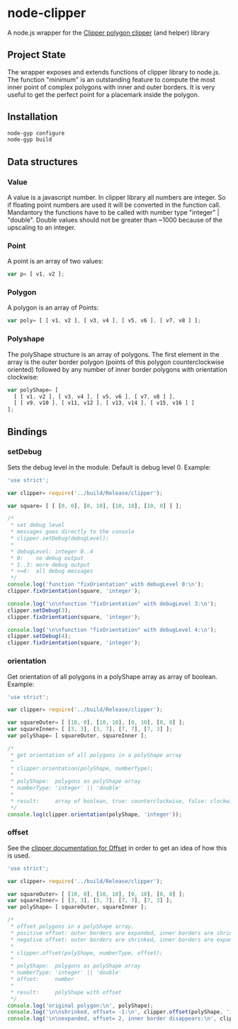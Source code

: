 # node-clipper

A node.js wrapper for the [Clipper polygon clipper](http://www.angusj.com/delphi/clipper.php) (and helper) library

## Project State

The wrapper exposes and extends functions of clipper library to node.js. The function "minimum" is an outstanding feature to compute the most inner point of complex polygons with inner and outer borders. It is very useful to get the perfect point for a placemark inside the polygon.

## Installation

```bash
node-gyp configure
node-gyp build
```

## Data structures

### Value

A value is a javascript number. In clipper library all numbers are integer. So if floating point numbers are used it will be converted in the function call. Mandantory the functions have to be called with number type "integer" | "double". Double values should not be greater than ~1000 because of the upscaling to an integer.

### Point

A point is an array of two values:
```javascript
var p= [ v1, v2 ];
```

### Polygon

A polygon is an array of Points:
```javascript
var poly= [ [ v1, v2 ], [ v3, v4 ], [ v5, v6 ], [ v7, v8 ] ];
```

### Polyshape

The polyShape structure is an array of polygons. The first element in the array is the outer border polygon (points of this polygon counterclockwise oriented) followed by any number of inner border polygons with orientation clockwise:
```javascript
var polyShape= [
  [ [ v1, v2 ], [ v3, v4 ], [ v5, v6 ], [ v7, v8 ] ],
  [ [ v9, v10 ], [ v11, v12 ], [ v13, v14 ], [ v15, v16 ] ]
];
```


## Bindings

### setDebug

Sets the debug level in the module. Default is debug level 0.
Example:
```javascript
'use strict';

var clipper= require('../build/Release/clipper');

var square= [ [ [0, 0], [0, 10], [10, 10], [10, 0] ] ];

/*
 * set debug level
 * messages goes directly to the console
 * clipper.setDebug(debugLevel);
 *
 * debugLevel: integer 0..4
 * 0:    no debug output
 * 1..3: more debug output
 * >=4:  all debug messages
 */
console.log('function "fixOrientation" with debugLevel 0:\n');
clipper.fixOrientation(square, 'integer');

console.log('\n\nfunction "fixOrientation" with debugLevel 3:\n');
clipper.setDebug(3);
clipper.fixOrientation(square, 'integer');

console.log('\n\nfunction "fixOrientation" with debugLevel 4:\n');
clipper.setDebug(4);
clipper.fixOrientation(square, 'integer');
```


### orientation

Get orientation of all polygons in a polyShape array as array of boolean.
Example:
```javascript
'use strict';

var clipper= require('../build/Release/clipper');

var squareOuter= [ [10, 0], [10, 10], [0, 10], [0, 0] ];
var squareInner= [ [3, 3], [3, 7], [7, 7], [7, 3] ];
var polyShape= [ squareOuter, squareInner ];

/*
 * get orientation of all polygons in a polyShape array
 *
 * clipper.orientation(polyShape, numberType);
 *
 * polyShape:  polygons as polyShape array
 * numberType: 'integer' || 'double'
 *
 * result:     array of boolean, true: counterclockwise, false: clockwise
 */
console.log(clipper.orientation(polyShape, 'integer'));
```


### offset

See the [clipper documentation for Offset](http://www.angusj.com/delphi/clipper/documentation/Docs/Units/ClipperLib/Functions/OffsetPaths.htm) in order to get an idea of how this is used.

```javascript
'use strict';

var clipper= require('../build/Release/clipper');

var squareOuter= [ [10, 0], [10, 10], [0, 10], [0, 0] ];
var squareInner= [ [3, 3], [3, 7], [7, 7], [7, 3] ];
var polyShape= [ squareOuter, squareInner ];

/*
 * offset polygons in a polyShape array.
 * positive offset: outer borders are expanded, inner borders are shrinked
 * negative offset: outer borders are shrinked, inner borders are expanded
 *
 * clipper.offset(polyShape, numberType, offset);
 *
 * polyShape:  polygons as polyShape array
 * numberType: 'integer' || 'double'
 * offset:     number
 *
 * result:     polyShape with offset
 */
console.log('original polygon:\n', polyShape);
console.log('\n\nshrinked, offset= -1:\n', clipper.offset(polyShape, 'integer', -1));
console.log('\n\nexpanded, offset= 2, inner border disappears:\n', clipper.offset(polyShape, 'integer', 2));
```


